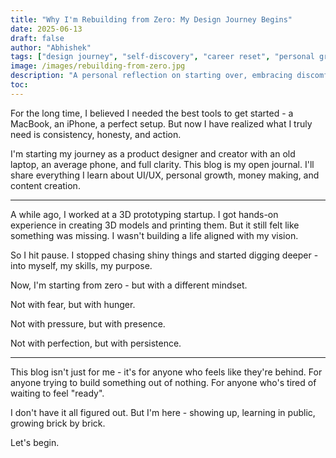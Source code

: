 ```yaml
---
title: "Why I'm Rebuilding from Zero: My Design Journey Begins"
date: 2025-06-13
draft: false
author: "Abhishek"
tags: ["design journey", "self-discovery", "career reset", "personal growth", "creativity", "life lessons", "starting out"]
image: /images/rebuilding-from-zero.jpg
description: "A personal reflection on starting over, embracing discomfort, and choosing the uncertain road of creativity, design, and reinvention."
toc: 
---
```


For the long time, I believed I needed the best tools to get started - a MacBook, an iPhone, a perfect setup. But now I have realized what I truly need is consistency, honesty, and action.

I'm starting my journey as a product designer and creator with an old laptop, an average phone, and full clarity. This blog is my open journal. I'll share everything I learn about UI/UX, personal growth, money making, and content creation.

---

A while ago, I worked at a 3D prototyping startup. I got hands-on experience in creating 3D models and printing them. But it still felt like something was missing. I wasn't building a life aligned with my vision.

So I hit pause. I stopped chasing shiny things and started digging deeper - into myself, my skills, my purpose.

Now, I'm starting from zero - but with a different mindset.

Not with fear, but with hunger.

Not with pressure, but with presence.

Not with perfection, but with persistence.

---

This blog isn't just for me - it's for anyone who feels like they're behind. For anyone trying to build something out of nothing. For anyone who's tired of waiting to feel "ready".

I don't have it all figured out. But I'm here - showing up, learning in public, growing brick by brick.

Let's begin. <i class="fas fa-rocket"></i>

